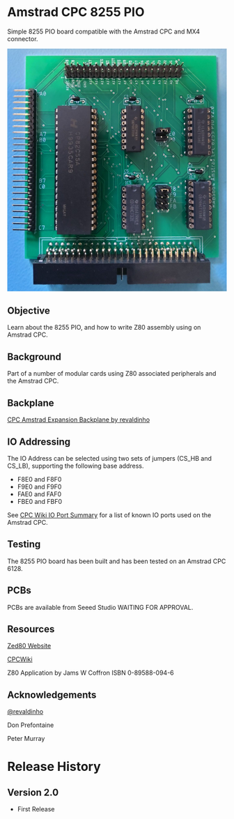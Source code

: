# Amstrad CPC 8255 PIO
Simple 8255 PIO board compatible with the Amstrad CPC and MX4 connector.

![readme_pic1](https://github.com/rabs664/Amstrad-CPC-8255-PIO/blob/main/Images/assembled-board.jpg)

## Objective
Learn about the 8255 PIO, and how to write Z80 assembly using on Amstrad CPC.

## Background
Part of a number of modular cards using Z80 associated peripherals and the Amstrad CPC.

## Backplane
[CPC Amstrad Expansion Backplane by revaldinho](https://github.com/revaldinho/cpc_ram_expansion/wiki/CPC-Expansion-Backplane)

## IO Addressing
The IO Address can be selected using two sets of jumpers (CS_HB and CS_LB), supporting the following base address.

* F8E0 and F8F0
* F9E0 and F9F0
* FAE0 and FAF0
* FBE0 and FBF0

See [CPC Wiki IO Port Summary](https://www.cpcwiki.eu/index.php/I/O_Port_Summary) for a list of known IO ports used on the Amstrad CPC.

## Testing
The 8255 PIO board has been built and has been tested on an Amstrad CPC 6128.

## PCBs
PCBs are available from Seeed Studio WAITING FOR APPROVAL.

## Resources
[Zed80 Website](http://zed80.com/Z80-RETRO/index_Home.html)

[CPCWiki](https://www.cpcwiki.eu/index.php/Main_Page)

Z80 Application by Jams W Coffron ISBN 0-89588-094-6

## Acknowledgements
[@revaldinho](https://github.com/revaldinho)

Don Prefontaine 

Peter Murray

# Release History
## Version 2.0
* First Release

